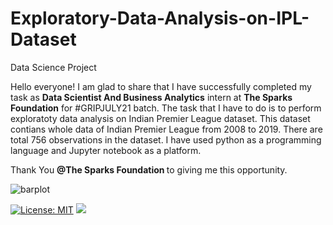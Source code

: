 # Exploratory-Data-Analysis-on-IPL-Dataset
Data Science Project

Hello everyone!
I am glad to share that I have successfully completed my task as <b>Data Scientist And Business Analytics</b> intern at <b>The Sparks Foundation</b> for #GRIPJULY21 batch.
The task that I have to do is to perform exploratoty data analysis on Indian Premier League dataset. This dataset contians whole data of Indian Premier League from 2008 to 2019. There are total 756 observations in the dataset. I have used python as a programming language and Jupyter notebook as a platform.

Thank You <b> @The Sparks Foundation </b> to giving me this opportunity.

![barplot](https://user-images.githubusercontent.com/72391096/126070787-be1a4613-1b70-4be7-918d-c87e02f189e6.png)

[![License: MIT](https://img.shields.io/badge/License-MIT-yellow.svg)](https://opensource.org/licenses/MIT)
<img src="https://img.shields.io/badge/Python-3776AB?style=for-the-badge&logo=python&logoColor=white" />

